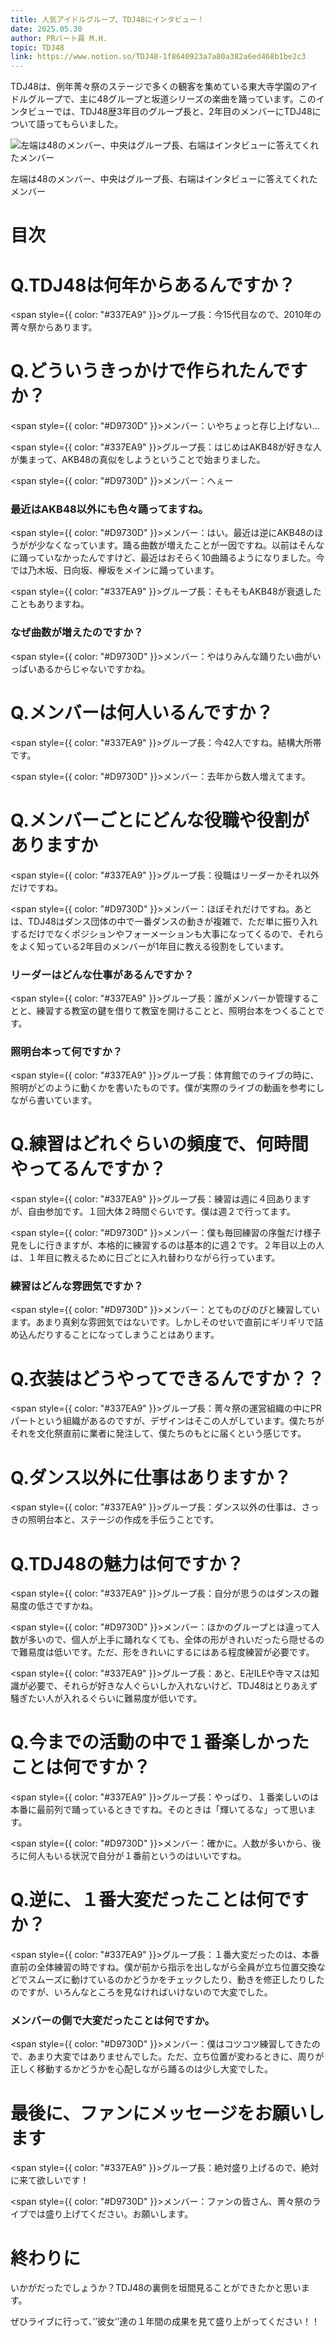 ```yaml
---
title: 人気アイドルグループ、TDJ48にインタビュー！
date: 2025.05.30
author: PRパート員 M.H.
topic: TDJ48
link: https://www.notion.so/TDJ48-1f8640923a7a80a382a6ed468b1be2c3
---
```


TDJ48は、例年菁々祭のステージで多くの観客を集めている東大寺学園のアイドルグループで、主に48グループと坂道シリーズの楽曲を踊っています。このインタビューでは、TDJ48歴3年目のグループ長と、2年目のメンバーにTDJ48について語ってもらいました。

![左端は48のメンバー、中央はグループ長、右端はインタビューに答えてくれたメンバー](PXL_20250522_062121454_exported_364_17485933327125.jpg)

左端は48のメンバー、中央はグループ長、右端はインタビューに答えてくれたメンバー

# 目次

# Q.TDJ48は何年からあるんですか？

<span style={{ color: "#337EA9" }}>グループ長</span>：今15代目なので、2010年の菁々祭からあります。

# Q.どういうきっかけで作られたんですか？

<span style={{ color: "#D9730D" }}>メンバー</span>：いやちょっと存じ上げない…

<span style={{ color: "#337EA9" }}>グループ長</span>：はじめはAKB48が好きな人が集まって、AKB48の真似をしようということで始まりました。

<span style={{ color: "#D9730D" }}>メンバー</span>：へぇー

### 最近はAKB48以外にも色々踊ってますね。

<span style={{ color: "#D9730D" }}>メンバー</span>：はい。最近は逆にAKB48のほうがが少なくなっています。踊る曲数が増えたことが一因ですね。以前はそんなに踊っていなかったんですけど、最近はおそらく10曲踊るようになりました。今では乃木坂、日向坂、欅坂をメインに踊っています。

<span style={{ color: "#337EA9" }}>グループ長</span>：そもそもAKB48が衰退したこともありますね。

### なぜ曲数が増えたのですか？

<span style={{ color: "#D9730D" }}>メンバー</span>：やはりみんな踊りたい曲がいっぱいあるからじゃないですかね。

# Q.メンバーは何人いるんですか？

<span style={{ color: "#337EA9" }}>グループ長</span>：今42人ですね。結構大所帯です。

<span style={{ color: "#D9730D" }}>メンバー</span>：去年から数人増えてます。

# Q.メンバーごとにどんな役職や役割がありますか

<span style={{ color: "#337EA9" }}>グループ長</span>：役職はリーダーかそれ以外だけですね。

<span style={{ color: "#D9730D" }}>メンバー</span>：ほぼそれだけですね。あとは、TDJ48はダンス団体の中で一番ダンスの動きが複雑で、ただ単に振り入れするだけでなくポジションやフォーメーションも大事になってくるので、それらをよく知っている2年目のメンバーが1年目に教える役割をしています。

### リーダーはどんな仕事があるんですか？

<span style={{ color: "#337EA9" }}>グループ長</span>：誰がメンバーか管理することと、練習する教室の鍵を借りて教室を開けることと、照明台本をつくることです。

### 照明台本って何ですか？

<span style={{ color: "#337EA9" }}>グループ長</span>：体育館でのライブの時に、照明がどのように動くかを書いたものです。僕が実際のライブの動画を参考にしながら書いています。

# Q.練習はどれぐらいの頻度で、何時間やってるんですか？

<span style={{ color: "#337EA9" }}>グループ長</span>：練習は週に４回ありますが、自由参加です。１回大体２時間ぐらいです。僕は週２で行ってます。

<span style={{ color: "#D9730D" }}>メンバー</span>：僕も毎回練習の序盤だけ様子見をしに行きますが、本格的に練習するのは基本的に週２です。２年目以上の人は、１年目に教えるために日ごとに入れ替わりながら行っています。

### 練習はどんな雰囲気ですか？

<span style={{ color: "#D9730D" }}>メンバー</span>：とてものびのびと練習しています。あまり真剣な雰囲気ではないです。しかしそのせいで直前にギリギリで詰め込んだりすることになってしまうことはあります。

# Q.衣装はどうやってできるんですか？？

<span style={{ color: "#337EA9" }}>グループ長</span>：菁々祭の運営組織の中にPRパートという組織があるのですが、デザインはそこの人がしています。僕たちがそれを文化祭直前に業者に発注して、僕たちのもとに届くという感じです。

# Q.ダンス以外に仕事はありますか？

<span style={{ color: "#337EA9" }}>グループ長</span>：ダンス以外の仕事は、さっきの照明台本と、ステージの作成を手伝うことです。

# Q.TDJ48の魅力は何ですか？

<span style={{ color: "#337EA9" }}>グループ長</span>：自分が思うのはダンスの難易度の低さですかね。

<span style={{ color: "#D9730D" }}>メンバー</span>：ほかのグループとは違って人数が多いので、個人が上手に踊れなくても、全体の形がきれいだったら隠せるので難易度は低いです。ただ、形をきれいにするにはある程度練習が必要です。

<span style={{ color: "#337EA9" }}>グループ長</span>：あと、E卍ILEや寺マスは知識が必要で、それらが好きな人ぐらいしか入れないけど、TDJ48はとりあえず騒ぎたい人が入れるぐらいに難易度が低いです。

# Q.今までの活動の中で１番楽しかったことは何ですか？

<span style={{ color: "#337EA9" }}>グループ長</span>：やっぱり、１番楽しいのは本番に最前列で踊っているときですね。そのときは「輝いてるな」って思います。

<span style={{ color: "#D9730D" }}>メンバー</span>：確かに。人数が多いから、後ろに何人もいる状況で自分が１番前というのはいいですね。

# Q.逆に、１番大変だったことは何ですか？

<span style={{ color: "#337EA9" }}>グループ長</span>：１番大変だったのは、本番直前の全体練習の時ですね。僕が前から指示を出しながら全員が立ち位置交換などでスムーズに動けているのかどうかをチェックしたり、動きを修正したりしたのですが、いろんなところを見なければいけないので大変でした。

### メンバーの側で大変だったことは何ですか。

<span style={{ color: "#D9730D" }}>メンバー</span>：僕はコツコツ練習してきたので、あまり大変ではありませんでした。ただ、立ち位置が変わるときに、周りが正しく移動するかどうかを心配しながら踊るのは少し大変でした。

# 最後に、ファンにメッセージをお願いします

<span style={{ color: "#337EA9" }}>グループ長</span>：絶対盛り上げるので、絶対に来て欲しいです！

<span style={{ color: "#D9730D" }}>メンバー</span>：ファンの皆さん、菁々祭のライブでは盛り上げてください。お願いします。

# 終わりに

いかがだったでしょうか？TDJ48の裏側を垣間見ることができたかと思います。

ぜひライブに行って、’’彼女’’達の１年間の成果を見て盛り上がってください！！

